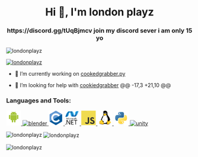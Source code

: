 <h1 align="center">Hi 👋, I'm london playz</h1>
<h3 align="center">https://discord.gg/tUqBjmcv join my discord sever i am only 15 yo</h3>

<p align="left"> <img src="https://komarev.com/ghpvc/?username=londonplayz&label=Profile%20views&color=0e75b6&style=flat" alt="londonplayz" /> </p>

<p align="left"> <a href="https://github.com/ryo-ma/github-profile-trophy"><img src="https://github-profile-trophy.vercel.app/?username=londonplayz" alt="londonplayz" /></a> </p>

- 🔭 I’m currently working on [cookedgrabber.py](https://github.com/londonplayz/Discord-Roblox-Multi-Tool)

- 🤝 I’m looking for help with [cookiedgrabber](https://github.com/londonplayz/Discord-Roblox-Multi-Tool)
@@ -17,3 +21,10 @@

<h3 align="left">Languages and Tools:</h3>
<p align="left"> <a href="https://developer.android.com" target="_blank" rel="noreferrer"> <img src="https://raw.githubusercontent.com/devicons/devicon/master/icons/android/android-original-wordmark.svg" alt="android" width="40" height="40"/> </a> <a href="https://www.blender.org/" target="_blank" rel="noreferrer"> <img src="https://download.blender.org/branding/community/blender_community_badge_white.svg" alt="blender" width="40" height="40"/> </a> <a href="https://www.cprogramming.com/" target="_blank" rel="noreferrer"> <img src="https://raw.githubusercontent.com/devicons/devicon/master/icons/c/c-original.svg" alt="c" width="40" height="40"/> </a> <a href="https://dotnet.microsoft.com/" target="_blank" rel="noreferrer"> <img src="https://raw.githubusercontent.com/devicons/devicon/master/icons/dot-net/dot-net-original-wordmark.svg" alt="dotnet" width="40" height="40"/> </a> <a href="https://developer.mozilla.org/en-US/docs/Web/JavaScript" target="_blank" rel="noreferrer"> <img src="https://raw.githubusercontent.com/devicons/devicon/master/icons/javascript/javascript-original.svg" alt="javascript" width="40" height="40"/> </a> <a href="https://www.linux.org/" target="_blank" rel="noreferrer"> <img src="https://raw.githubusercontent.com/devicons/devicon/master/icons/linux/linux-original.svg" alt="linux" width="40" height="40"/> </a> <a href="https://www.python.org" target="_blank" rel="noreferrer"> <img src="https://raw.githubusercontent.com/devicons/devicon/master/icons/python/python-original.svg" alt="python" width="40" height="40"/> </a> <a href="https://unity.com/" target="_blank" rel="noreferrer"> <img src="https://www.vectorlogo.zone/logos/unity3d/unity3d-icon.svg" alt="unity" width="40" height="40"/> </a> </p>

<p><img align="left" src="https://github-readme-stats.vercel.app/api/top-langs?username=londonplayz&show_icons=true&locale=en&layout=compact" alt="londonplayz" /></p>

<p>&nbsp;<img align="center" src="https://github-readme-stats.vercel.app/api?username=londonplayz&show_icons=true&locale=en" alt="londonplayz" /></p>

<p><img align="center" src="https://github-readme-streak-stats.herokuapp.com/?user=londonplayz&" alt="londonplayz" /></p>
